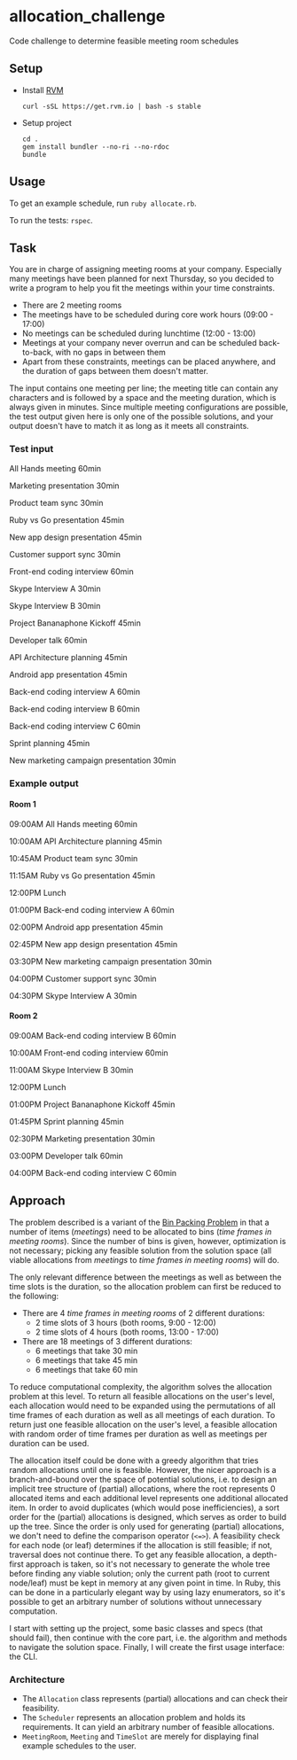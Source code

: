 # allocation_challenge
Code challenge to determine feasible meeting room schedules

## Setup

* Install [RVM](https://rvm.io/)
  ```
  curl -sSL https://get.rvm.io | bash -s stable
  ```
* Setup project
  ```
  cd .
  gem install bundler --no-ri --no-rdoc
  bundle
  ```

## Usage

To get an example schedule, run `ruby allocate.rb`.

To run the tests: `rspec`.

## Task

You are in charge of assigning meeting rooms at your company. Especially many meetings
have been planned for next Thursday, so you decided to write a program to help you fit the
meetings within your time constraints.

- There are 2 meeting rooms
- The meetings have to be scheduled during core work hours (09:00 - 17:00)
- No meetings can be scheduled during lunchtime (12:00 - 13:00)
- Meetings at your company never overrun and can be scheduled back-to-back, with no gaps in between them
- Apart from these constraints, meetings can be placed anywhere, and the duration of gaps between them doesn't matter.

The input contains one meeting per line; the meeting title can contain any characters and is
followed by a space and the meeting duration, which is always given in minutes. Since multiple
meeting configurations are possible, the test output given here is only one of the possible
solutions, and your output doesn't have to match it as long as it meets all constraints.


### Test input

All Hands meeting 60min

Marketing presentation 30min

Product team sync 30min

Ruby vs Go presentation 45min

New app design presentation 45min

Customer support sync 30min

Front-end coding interview 60min

Skype Interview A 30min

Skype Interview B 30min

Project Bananaphone Kickoff 45min

Developer talk 60min

API Architecture planning 45min

Android app presentation 45min

Back-end coding interview A 60min

Back-end coding interview B 60min

Back-end coding interview C 60min

Sprint planning 45min

New marketing campaign presentation 30min

### Example output

#### Room 1

09:00AM All Hands meeting 60min

10:00AM API Architecture planning 45min

10:45AM Product team sync 30min

11:15AM Ruby vs Go presentation 45min

12:00PM Lunch

01:00PM Back-end coding interview A 60min

02:00PM Android app presentation 45min

02:45PM New app design presentation 45min

03:30PM New marketing campaign presentation 30min

04:00PM Customer support sync 30min

04:30PM Skype Interview A 30min

#### Room 2

09:00AM Back-end coding interview B 60min

10:00AM Front-end coding interview 60min

11:00AM Skype Interview B 30min

12:00PM Lunch

01:00PM Project Bananaphone Kickoff 45min

01:45PM Sprint planning 45min

02:30PM Marketing presentation 30min

03:00PM Developer talk 60min

04:00PM Back-end coding interview C 60min


## Approach

The problem described is a variant of the [Bin Packing Problem](https://en.wikipedia.org/wiki/Bin_packing_problem) in
that a number of items (*meetings*) need to be allocated to bins (*time frames in meeting rooms*).
Since the number of bins is given, however, optimization is not necessary; picking any feasible solution from the
solution space (all viable allocations from *meetings* to *time frames in meeting rooms*) will do.

The only relevant difference between the meetings as well as between the time slots is the duration, so the allocation problem can first be reduced to the
following:

- There are 4 *time frames in meeting rooms* of 2 different durations:
  - 2 time slots of 3 hours (both rooms, 9:00 - 12:00)
  - 2 time slots of 4 hours (both rooms, 13:00 - 17:00)
- There are 18 meetings of 3 different durations:
  - 6 meetings that take 30 min
  - 6 meetings that take 45 min
  - 6 meetings that take 60 min

To reduce computational complexity, the algorithm solves the allocation problem at this level.
To return all feasible allocations on the user's level, each allocation would need to be expanded using the permutations
of all time frames of each duration as well as all meetings of each duration.
To return just one feasible allocation on the user's level, a feasible allocation with random order of time frames per
duration as well as meetings per duration can be used.

The allocation itself could be done with a greedy algorithm that tries random allocations until one is feasible.
However, the nicer approach is a branch-and-bound over the space of potential solutions, i.e. to design an implicit tree
structure of (partial) allocations, where the root represents 0 allocated items and each additional level represents one
additional allocated item.
In order to avoid duplicates (which would pose inefficiencies), a sort order for the (partial) allocations is designed,
which serves as order to build up the tree.
Since the order is only used for generating (partial) allocations, we don't need to define the comparison operator (`<=>`).
A feasibility check for each node (or leaf) determines if the allocation is still feasible; if not, traversal does not continue there.
To get any feasible allocation, a depth-first approach is taken, so it's not necessary to generate the whole tree before
finding any viable solution; only the current path (root to current node/leaf) must be kept in memory at any given point
in time.
In Ruby, this can be done in a particularly elegant way by using lazy enumerators, so it's possible to get an arbitrary
number of solutions without unnecessary computation.

I start with setting up the project, some basic classes and specs (that should fail), then continue with the core part,
i.e. the algorithm and methods to navigate the solution space. Finally, I will create the first usage interface: the CLI.


### Architecture

- The `Allocation` class represents (partial) allocations and can check their feasibility.
- The `Scheduler` represents an allocation problem and holds its requirements. It can yield an arbitrary number
  of feasible allocations.
- `MeetingRoom`, `Meeting` and `TimeSlot` are merely for displaying final example schedules to the user.
